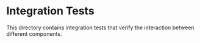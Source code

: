 # Integration Tests

This directory contains integration tests that verify the interaction between different components.